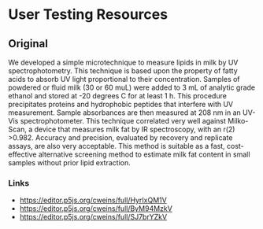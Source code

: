 # User Testing Resources

## Original
We developed a simple microtechnique to measure lipids in milk by UV spectrophotometry. This technique is based upon the property of fatty acids to absorb UV light proportional to their concentration. Samples of powdered or fluid milk (30 or 60 muL) were added to 3 mL of analytic grade ethanol and stored at -20 degrees C for at least 1 h. This procedure precipitates proteins and hydrophobic peptides that interfere with UV measurement. Sample absorbances are then measured at 208 nm in an UV-Vis spectrophotometer. This technique correlated very well against Milko-Scan, a device that measures milk fat by IR spectroscopy, with an r(2) >0.982. Accuracy and precision, evaluated by recovery and replicate assays, are also very acceptable. This method is suitable as a fast, cost-effective alternative screening method to estimate milk fat content in small samples without prior lipid extraction.

### Links
* https://editor.p5js.org/cweins/full/HyrIxQM1V
* https://editor.p5js.org/cweins/full/ByM94MzkV
* https://editor.p5js.org/cweins/full/SJ7brYZkV

